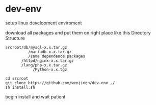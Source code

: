 # dev-env
setup linux development enviroment

download all packages and put them on right place like this Directory Structure
```
srcroot/db/mysql-x.x.tar.gz
          /mariadb-x.x.tar.gz
          /some dependence packages
       /httpd/nginx-x.x.tar.gz    
       /lang/php-x.x.tar.gz
            /Python-x.x.tgz
```

```
cd srcroot
git clone https://github.com/wenjingn/dev-env ./
sh install.sh
```

begin install and wait patient
